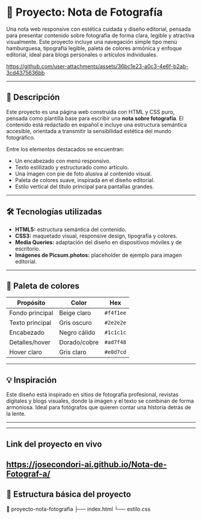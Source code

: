 # 📸 Proyecto: Nota de Fotografía

Una nota web responsive con estética cuidada y diseño editorial, pensada para presentar contenido sobre fotografía de forma clara, legible y atractiva visualmente. Este proyecto incluye una navegación simple tipo menú hamburguesa, tipografía legible, paleta de colores armónica y enfoque editorial, ideal para blogs personales o artículos individuales.



https://github.com/user-attachments/assets/36bc1e23-a0c3-4e6f-b2ab-3cd4375636bb


---

## 📝 Descripción

Este proyecto es una página web construida con HTML y CSS puro, pensada como plantilla base para escribir una **nota sobre fotografía**. El contenido está redactado en español e incluye una estructura semántica accesible, orientada a transmitir la sensibilidad estética del mundo fotográfico.

Entre los elementos destacados se encuentran:
- Un encabezado con menú responsivo.
- Texto estilizado y estructurado como artículo.
- Una imagen con pie de foto alusiva al contenido visual.
- Paleta de colores suave, inspirada en el diseño editorial.
- Estilo vertical del título principal para pantallas grandes.

---

## 🛠️ Tecnologías utilizadas

- **HTML5:** estructura semántica del contenido.
- **CSS3:** maquetado visual, responsive design, tipografía y colores.
- **Media Queries:** adaptación del diseño en dispositivos móviles y de escritorio.
- **Imágenes de Picsum.photos:** placeholder de ejemplo para imagen editorial.

---

## 🎨 Paleta de colores

| Propósito        | Color       | Hex        |
|------------------|-------------|------------|
| Fondo principal  | Beige claro | `#f4f1ee`  |
| Texto principal  | Gris oscuro | `#2e2e2e`  |
| Encabezado       | Negro cálido| `#1c1c1c`  |
| Detalles/hover   | Dorado/cobre| `#ad7f48`  |
| Hover claro      | Gris claro  | `#e0d7cd`  |

---

## 💡 Inspiración

Este diseño está inspirado en sitios de fotografía profesional, revistas digitales y blogs visuales, donde la imagen y el texto se combinan de forma armoniosa. Ideal para fotógrafos que quieren contar una historia detrás de la lente.

---


---

## Link del proyecto en vivo

https://josecondori-ai.github.io/Nota-de-Fotograf-a/
---
## 📂 Estructura básica del proyecto

📁 proyecto-nota-fotografia
├── index.html
└── estilo.css

